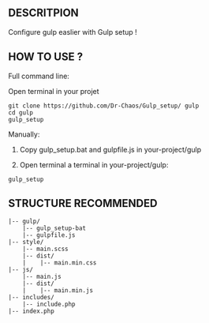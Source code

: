 ## DESCRITPION
Configure gulp easlier with Gulp setup !

## HOW TO USE ?
Full command line:

Open terminal in your projet
```
git clone https://github.com/Dr-Chaos/Gulp_setup/ gulp
cd gulp
gulp_setup
```


Manually:

1. Copy gulp_setup.bat and gulpfile.js in your-project/gulp

2. Open terminal a terminal in your-project/gulp:
```
gulp_setup
```



## STRUCTURE RECOMMENDED
```:
|-- gulp/
    |-- gulp_setup-bat
    |-- gulpfile.js
|-- style/
    |-- main.scss                           
    |-- dist/
    |    |-- main.min.css
|-- js/
    |-- main.js                         
    |-- dist/
    |    |-- main.min.js
|-- includes/
    |-- include.php
|-- index.php
```
